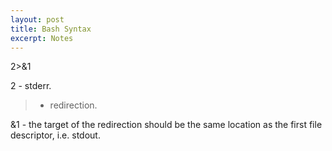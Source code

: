 ```yaml
---
layout: post
title: Bash Syntax
excerpt: Notes
---
```


2>&1

2 - stderr.

> - redirection.

&1 - the target of the redirection should be the same location as the first file descriptor, i.e. stdout.
